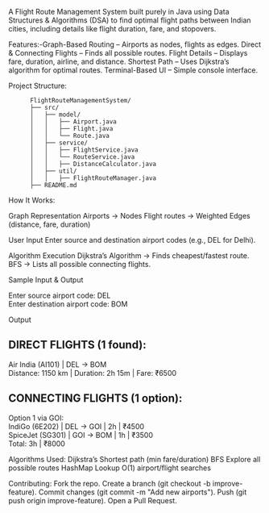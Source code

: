 A Flight Route Management System built purely in Java using Data Structures & Algorithms (DSA) to find optimal flight paths between Indian cities, including details like flight duration, fare, and stopovers.

Features:-Graph-Based Routing – Airports as nodes, flights as edges.
          Direct & Connecting Flights – Finds all possible routes.
          Flight Details – Displays fare, duration, airline, and distance.
          Shortest Path – Uses Dijkstra’s algorithm for optimal routes.
          Terminal-Based UI – Simple console interface.

Project Structure:

          FlightRouteManagementSystem/  
          ├── src/  
          │   ├── model/  
          │   │   ├── Airport.java  
          │   │   ├── Flight.java  
          │   │   └── Route.java  
          │   ├── service/  
          │   │   ├── FlightService.java  
          │   │   └── RouteService.java  
          │   │   ├── DistanceCalculator.java  
          │   ├── util/  
          │   │   ├── FlightRouteManager.java  
          ├── README.md  

How It Works:

Graph Representation
Airports → Nodes
Flight routes → Weighted Edges (distance, fare, duration)

User Input
Enter source and destination airport codes (e.g., DEL for Delhi).

Algorithm Execution
Dijkstra’s Algorithm → Finds cheapest/fastest route.
BFS → Lists all possible connecting flights.

Sample Input & Output

Enter source airport code: DEL  
Enter destination airport code: BOM  

Output

DIRECT FLIGHTS (1 found):  
---------------------------------  
Air India (AI101) | DEL → BOM  
Distance: 1150 km | Duration: 2h 15m | Fare: ₹6500  

CONNECTING FLIGHTS (1 option):  
---------------------------------  
Option 1 via GOI:  
  IndiGo (6E202) | DEL → GOI | 2h | ₹4500  
  SpiceJet (SG301) | GOI → BOM | 1h | ₹3500  
  Total: 3h | ₹8000  
  
Algorithms Used:
Dijkstra’s	Shortest path (min fare/duration)
BFS	Explore all possible routes
HashMap Lookup	O(1) airport/flight searches

Contributing:
Fork the repo.
Create a branch (git checkout -b improve-feature).
Commit changes (git commit -m "Add new airports").
Push (git push origin improve-feature).
Open a Pull Request.
